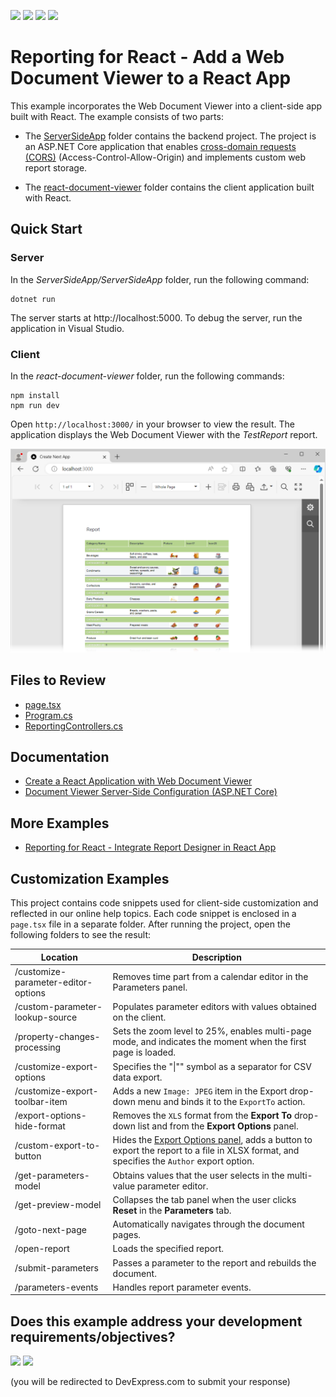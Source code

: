<!-- default badges list -->
![](https://img.shields.io/endpoint?url=https://codecentral.devexpress.com/api/v1/VersionRange/229755307/24.1.3%2B)
[![](https://img.shields.io/badge/Open_in_DevExpress_Support_Center-FF7200?style=flat-square&logo=DevExpress&logoColor=white)](https://supportcenter.devexpress.com/ticket/details/T848272)
[![](https://img.shields.io/badge/📖_How_to_use_DevExpress_Examples-e9f6fc?style=flat-square)](https://docs.devexpress.com/GeneralInformation/403183)
[![](https://img.shields.io/badge/💬_Leave_Feedback-feecdd?style=flat-square)](#does-this-example-address-your-development-requirementsobjectives)
<!-- default badges end -->
# Reporting for React -  Add a Web Document Viewer to a React App

This example incorporates the Web Document Viewer into a client-side app built with React. The example consists of two parts:

- The [ServerSideApp](ServerSideApp) folder contains the backend project. The project is an ASP.NET Core application that enables [cross-domain requests (CORS)](https://developer.mozilla.org/en-US/docs/Web/HTTP/CORS) (Access-Control-Allow-Origin) and implements custom web report storage.


- The [react-document-viewer](react-document-viewer) folder contains the client application built with React.

## Quick Start

### Server

In the *ServerSideApp/ServerSideApp* folder, run the following command:


```
dotnet run
```

The server starts at http://localhost:5000. To debug the server, run the application in Visual Studio.

### Client

In the *react-document-viewer* folder, run the following commands:

```
npm install
npm run dev
```

Open `http://localhost:3000/` in your browser to view the result. The application displays the Web Document Viewer with the *TestReport* report.


![Document Viewer in JavaScript with React](Images/screenshot.png)

## Files to Review

- [page.tsx](react-document-viewer/app/page.tsx)
- [Program.cs](ServerSideApp/ServerSideApp/Program.cs)
- [ReportingControllers.cs](ServerSideApp/ServerSideApp/Controllers/ReportingControllers.cs)

## Documentation

- [Create a React Application with Web Document Viewer](https://docs.devexpress.com/XtraReports/119338)
- [Document Viewer Server-Side Configuration (ASP.NET Core)](https://docs.devexpress.com/XtraReports/400197)

## More Examples

* [Reporting for React - Integrate Report Designer in React App](https://github.com/DevExpress-Examples/reporting-eud-designer-in-javascript-with-react)

## Customization Examples

This project contains code snippets used for client-side customization and reflected in our online help topics. Each code snippet is enclosed in a `page.tsx` file in a separate folder. After running the project, open the following folders to see the result:

| Location | Description |
| --- | --- |
| /customize-parameter-editor-options | Removes time part from a calendar editor in the Parameters panel. | 
| /custom-parameter-lookup-source | Populates parameter editors with values obtained on the client. |
| /property-changes-processing | Sets the zoom level to 25%, enables multi-page mode, and indicates the moment when the first page is loaded. |
| /customize-export-options | Specifies the "&#124;"" symbol as a separator for CSV data export. |
| /customize-export-toolbar-item | Adds a new `Image: JPEG` item in the Export drop-down menu and binds it to the `ExportTo` action.
| /export-options-hide-format | Removes the `XLS` format from the **Export To** drop-down list and from the **Export Options** panel.
| /custom-export-to-button | Hides the [Export Options panel](https://devexpress.github.io/dotnet-eud/reporting-for-web/articles/document-viewer/exporting/export-a-document.html), adds a button to export the report to a file in XLSX format, and specifies the `Author` export option. |
| /get-parameters-model | Obtains values that the user selects in the multi-value parameter editor. | 
| /get-preview-model | Collapses the tab panel when the user clicks **Reset** in the **Parameters** tab. |
| /goto-next-page | Automatically navigates through the document pages. |
| /open-report | Loads the specified report. |
| /submit-parameters | Passes a parameter to the report and rebuilds the document. |
| /parameters-events | Handles report parameter events. |





<!-- feedback -->
## Does this example address your development requirements/objectives?

[<img src="https://www.devexpress.com/support/examples/i/yes-button.svg"/>](https://www.devexpress.com/support/examples/survey.xml?utm_source=github&utm_campaign=reporting-react-integrate-web-document-viewer&~~~was_helpful=yes) [<img src="https://www.devexpress.com/support/examples/i/no-button.svg"/>](https://www.devexpress.com/support/examples/survey.xml?utm_source=github&utm_campaign=reporting-react-integrate-web-document-viewer&~~~was_helpful=no)

(you will be redirected to DevExpress.com to submit your response)
<!-- feedback end -->
